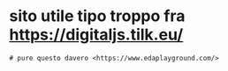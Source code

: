 # sito utile tipo troppo fra <https://digitaljs.tilk.eu/>

    # pure questo davero <https://www.edaplayground.com/>
